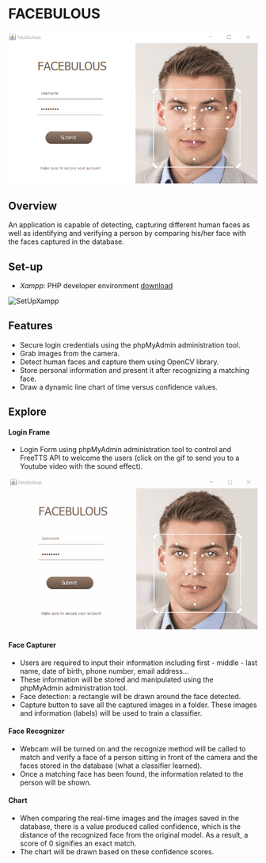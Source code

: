 # FACEBULOUS


![facebulous](https://github.com/jtrinh21/FACEBULOUS/blob/master/src/images/Screenshot%20(2).png)


## Overview

An application is capable of detecting, capturing different human faces as well as identifying and verifying a person by comparing his/her face with the faces captured in the database.

## Set-up

* *Xampp*: PHP developer environment [download](https://www.apachefriends.org/index.html)

![SetUpXampp](https://github.com/jtrinh21/HotelBookingSystem/blob/master/build/classes/Image/SetupXampp.gif)

## Features

* Secure login credentials using the phpMyAdmin administration tool.
* Grab images from the camera.
* Detect human faces and capture them using OpenCV library.
* Store personal information and present it after recognizing a matching face.
* Draw a dynamic line chart of time versus confidence values.


## Explore

#### Login Frame
* Login Form using phpMyAdmin administration tool to control and FreeTTS API to welcome the users (click on the gif to send you to a Youtube video with the sound effect).

 [![image](https://github.com/jtrinh21/FACEBULOUS/blob/master/gif/LoginForm.gif)](https://www.youtube.com/watch?v=d8h5IL9N3pE&feature=youtu.be)
 
 #### Face Capturer
* Users are required to input their information including first - middle - last name, 
date of birth, phone number, email address...
* These information will be stored  and manipulated using the phpMyAdmin administration tool.
* Face detection: a rectangle will be drawn around the face detected.
* Capture button to save all the captured images in a folder. These images and information (labels)
 will be used to train a classifier. 

#### Face Recognizer
* Webcam will be turned on and the recognize method will be called to match and verify 
a face of a person sitting in front of the camera and the faces stored in the database
(what a classifier learned).
* Once a matching face has been found, the information related to the person will be shown.

#### Chart
* When comparing the real-time images and the images saved in the database, there is a value produced
called confidence, which is the distance of the recognized face from the original model. As a result,
a score of 0 signifies an exact match.
* The chart will be drawn based on these confidence scores.


